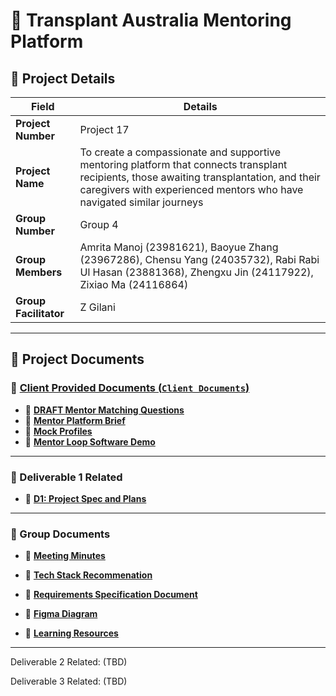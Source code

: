 # 📌 Transplant Australia Mentoring Platform  

## 📌 Project Details

| **Field**           | **Details** |
|---------------------|------------|
| **Project Number**  | Project 17 |
| **Project Name**    | To create a compassionate and supportive mentoring platform that connects transplant recipients, those awaiting transplantation, and their caregivers with experienced mentors who have navigated similar journeys |
| **Group Number**    | Group 4 |
| **Group Members**   | Amrita Manoj (23981621), Baoyue Zhang (23967286), Chensu Yang (24035732), Rabi Rabi Ul Hasan (23881368), Zhengxu Jin (24117922), Zixiao Ma (24116864) |
| **Group Facilitator** | Z Gilani |


---

## 📂 Project Documents

### 📁 [Client Provided Documents (`Client Documents`)](https://github.com/HohhotDog/Transplant-Australia-Mentoring-Platform/tree/main/Client%20Documents)

- 📄 [**DRAFT Mentor Matching Questions**](https://github.com/HohhotDog/Transplant-Australia-Mentoring-Platform/blob/main/Client%20Documents/DRAFT%20Mentor%20Matching%20Questions%201.docx)
- 📄 [**Mentor Platform Brief**](https://github.com/HohhotDog/Transplant-Australia-Mentoring-Platform/blob/main/Client%20Documents/Mentor%20Platform%20Brief%20.docx)
- 📄 [**Mock Profiles**](https://github.com/HohhotDog/Transplant-Australia-Mentoring-Platform/blob/main/Client%20Documents/Mock%20Profiles%20-%20Mentor%20Platform.docx)
- 🔗 [**Mentor Loop Software Demo**](https://mentorloop.com/mentoring-software-demo/)

---

### 📁 Deliverable 1 Related
- 🔗 [**D1: Project Spec and Plans**](https://docs.google.com/document/d/1B2W0x1fQyBrHjshv2L554beMLIA2AuBJ89yiS-ADU58/edit?usp=sharing)

---

### 📁 Group Documents
- 🔗 [**Meeting Minutes**](https://docs.google.com/document/d/1B1b7HbDKNtuweympwyXPBBPjXx0_4ljawXAbKCIf5Gk/edit?addon_store&tab=t.0)
- 🔗 [**Tech Stack Recommenation**](https://docs.google.com/document/d/1d5gYZ9k4LIPO2XxJKMwe75d1cAoi4dljN3ssgErJcw0/edit?usp=sharing)
- 🔗 [**Requirements Specification Document**](https://docs.google.com/document/d/1WX6uZwZotFo76DViyXjLEt3AsmGaboB9fErCLJrstCE/edit?usp=sharing)
- 🔗 [**Figma Diagram**](https://www.figma.com/design/LSRmhgPvh31CA0zqtr9NQT/CITS5206_TransplantAustralia_Mentoring_platform?node-id=0-1&p=f&t=2ufJnXVR23spDDpE-0)

- 🔗 [**Learning Resources**](https://docs.google.com/document/d/1DFY3lnWn82pg10eKOA8aZ4Ug-roccF-6BpgPVbvQF24/edit?tab=t.0#heading=h.964opy444ogh)

---

Deliverable 2 Related: (TBD)

Deliverable 3 Related: (TBD)

